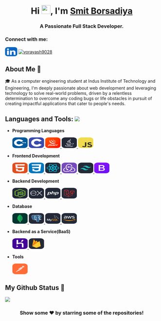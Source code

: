 <h1 align="center">Hi <img src="https://github.com/TheDudeThatCode/TheDudeThatCode/raw/master/Assets/Hi.gif" width="29" height="29" />,
 I'm <a href="https://www.linkedin.com/in/smit-borsadiya-710a93201/" target="_blank" >Smit Borsadiya</a></h1>
<h3 align="center">A Passionate Full Stack Developer.</h3>
 
<h3 align="left">Connect with me:</h3>
<p align="left">
<a href="https://www.linkedin.com/in/smit-borsadiya-710a93201/" target="blank"><img align="center" src="https://github.com/tandpfun/skill-icons/blob/main/icons/LinkedIn.svg" alt="vorayash9028" height="30" width="40" /></a>
<a href="https://leetcode.com/u/Smit_5525/" target="blank"><img align="center" src="https://raw.githubusercontent.com/rahuldkjain/github-profile-readme-generator/master/src/images/icons/Social/leet-code.svg" alt="vorayash9028" height="30" width="40" /></a>
</p>

## About Me 🚀
🎓 As a computer engineering student at Indus Institute of Technology and Engineering, I'm deeply passionate about web development and leveraging technology to solve real-world problems, driven by a relentless determination to overcome any coding bugs or life obstacles in pursuit of creating impactful applications that cater to people's needs.
<br/>


## Languages and Tools: <img src="https://media.giphy.com/media/WUlplcMpOCEmTGBtBW/giphy.gif" width="30" style="max-width: 100%;">
- **Programming Languages**
<ul>
<a target="_blank" rel="noopener noreferrer" href="">
   <img height="35" width="50" src="https://github.com/tandpfun/skill-icons/blob/main/icons/CPP.svg" alt="cplusplus"/>
</a>
<a target="_blank" rel="noopener noreferrer" href="">
   <img height="35" width="50" src="https://github.com/tandpfun/skill-icons/blob/main/icons/C.svg" alt="c"/>
</a>
<a target="_blank" rel="noopener noreferrer" href="">
   <img height="35" width="50" src="https://github.com/tandpfun/skill-icons/blob/main/icons/JQuery.svg" alt="jquery"/>
</a>
<a target="_blank" rel="noopener noreferrer" href="">
   <img height="35" width="50" src="https://github.com/tandpfun/skill-icons/blob/main/icons/Java-Dark.svg" alt="java"/>
</a>
<a target="_blank" rel="noopener noreferrer" href="">
   <img height="35" width="50" src="https://github.com/tandpfun/skill-icons/blob/main/icons/JavaScript.svg" alt="javascript"/>
</a>
</ul>

- **Frontend Development**
<ul>
<a target="_blank" rel="noopener noreferrer" href="">
   <img height="35" width="50" src="https://github.com/tandpfun/skill-icons/blob/main/icons/HTML.svg" alt="html"/>
</a>
<a target="_blank" rel="noopener noreferrer" href="">
   <img height="35" width="50" src="https://github.com/tandpfun/skill-icons/blob/main/icons/CSS.svg" alt="css"/>
</a>
 <a target="_blank" rel="noopener noreferrer" href="">
   <img height="35" width="50" src="https://github.com/tandpfun/skill-icons/blob/main/icons/React-Dark.svg" alt="react"/>
</a>
<a target="_blank" rel="noopener noreferrer" href="">
   <img height="35" width="50" src="https://github.com/tandpfun/skill-icons/blob/main/icons/Redux.svg" alt="redux"/>
</a>
<a target="_blank" rel="noopener noreferrer" href="">
   <img height="35" width="50" src="https://github.com/tandpfun/skill-icons/blob/main/icons/TailwindCSS-Dark.svg" alt="tailwind"/>
</a>
 <a href="https://getbootstrap.com" target="_blank" rel="noreferrer"> <img src="https://github.com/tandpfun/skill-icons/blob/main/icons/Bootstrap.svg" alt="bootstrap" width="50" height="35"/> </a>
</ul>

- **Backend Development**
<ul>
  <a target="_blank" rel="noopener noreferrer" href="">
     <img height="35" width="50" src="https://github.com/tandpfun/skill-icons/blob/main/icons/NodeJS-Dark.svg" alt="nodejs"/>
  </a>
  <a target="_blank" rel="noopener noreferrer" href="">
     <img height="35" width="50" src="https://github.com/tandpfun/skill-icons/blob/main/icons/ExpressJS-Dark.svg" alt="expressjs"/>
  </a>
   <a href="https://www.php.net" target="_blank" rel="noreferrer"> <img src="https://github.com/tandpfun/skill-icons/blob/main/icons/PHP-Dark.svg" alt="php" width="50" height="35"/> 
   </a>
   <a href="https://www.php.net" target="_blank" rel="noreferrer"> <img src="https://github.com/tandpfun/skill-icons/blob/main/icons/Laravel-Dark.svg" alt="laravel" width="50" height="35"/> 
   </a>
</ul>

- **Database**
<ul>
<a target="_blank" rel="noopener noreferrer" href="">
   <img height="35" width="50" src="https://github.com/tandpfun/skill-icons/blob/main/icons/MongoDB.svg" alt="mongodb"/>
</a>
<a target="_blank" rel="noopener noreferrer" href="">
   <img height="35" width="50" src="https://github.com/tandpfun/skill-icons/blob/main/icons/PostgreSQL-Dark.svg" alt="postgresql"/>
</a>
  <a href="https://www.mysql.com/" target="_blank" rel="noreferrer"> <img src="https://github.com/tandpfun/skill-icons/blob/main/icons/MySQL-Dark.svg" alt="mysql" width="50" height="35"/> </a>
 <a target="_blank" rel="noopener noreferrer" href="">
   <img height="35" width="50" src="https://github.com/tandpfun/skill-icons/blob/main/icons/AWS-Dark.svg" alt="postgresql"/>
</a>
</ul>

- **Backend as a Service(BaaS)**
<ul>
 <a href="https://heroku.com" target="_blank" rel="noreferrer"> <img src="https://github.com/tandpfun/skill-icons/blob/main/icons/Heroku.svg" alt="heroku" width="50" height="35"/> </a>
 <a href="https://heroku.com" target="_blank" rel="noreferrer"> <img src="https://github.com/tandpfun/skill-icons/blob/main/icons/Firebase-Dark.svg" alt="firebase" width="50" height="35"/> </a>
</ul>

- **Tools**
<ul>
  <a target="_blank" rel="noopener noreferrer" href="">
   <img height="35" width="50" src="https://github.com/tandpfun/skill-icons/blob/main/icons/Postman.svg" alt="postman"/>  
</a>
</ul>

## My Github Status 🦸

<a target="_blank" rel="noopener noreferrer" href="#">
   <img src="https://github-readme-stats.vercel.app/api?username=SmitBorsadiya&show_icons=true&theme=default">
</a>
<div align="center" dir="auto"><h3 dir="auto">Show some ❤️ by starring some of the repositories!</h3></div>
